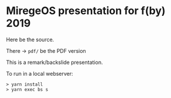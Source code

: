 MiregeOS presentation for f(by) 2019
====================================

Here be the source.

There -> `pdf/` be the PDF version

This is a remark/backslide presentation.

To run in a local webserver:

``` shell
> yarn install
> yarn exec bs s
```
